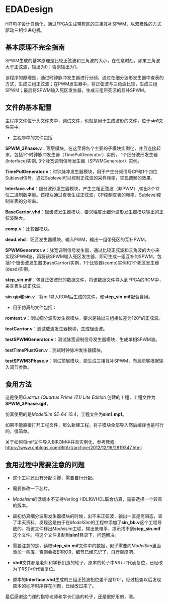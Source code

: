 # EDADesign

HIT电子设计自动化，通过FPGA生成带死区的三相互补SPWM，以双极性的方式驱动三相步进电机。

## 基本原理不完全指南

SPWM生成的基本原理是比较正弦波和三角波的大小，在任意时刻，如果三角波大于正弦波，输出为0；否则输出为1。

该程序的原理是，通过时钟脉冲发生器进行分频，通过在细分波形发生器中查表的方式，生成三组正弦波；在PWM发生器中，将正弦波与三角波比较，生成三组SPWM；最后将SPWM输入死区发生器，生成三组带死区的互补SPWM。

## 文件的基本配置

主程序文件位于头文件夹中，调试文件，也就是用于生成波形的文件，位于**sin1**文件夹中。

- 主程序中的文件包括

**SPWM_3Phase.v**：顶层模块，在这里将各个主要的子模块实例化，并且连接起来，包括1个时钟脉冲发生器（TimePulGenerator）实例， 1个细分波形发生器(Interface)实例, 3个脉宽调制信号发生器（SPWMGenerator）实例。

**TimePulGenerator.v**：时钟脉冲发生器模块，用于产生分频信号CP和1个四位Sublevel信号，通过Sublevel可以控制正弦波的采样频率，实现调频的效果。

**Interface.vhd**：细分波形发生器模块，产生三相正弦波（非PWM）,输出3个12位二进制数字量。该模块通过查表生成正弦波，CP控制查表的频率，Sublevel控制查表的分辨率。

**BaseCarrior.vhd**：锯齿波发生器模块，要求幅度比细分波形发生器模块输出的正弦波略大。

**comp.v**：比较器模块。

**dead.vhd**：死区发生器模块，输入PWM，输出一组带死区的互补PWM。

**SPWMGenerator.v**：脉宽调制信号发生器，通过比较正弦波和三角波的大小来实现SPWM波，再将该SPWM输入死区发生器，即可生成一组互补的SPWM。包括1个锯齿波发生器(BaseCarrior)实例，1个比较器(comp)实例和1个死区发生器(dead)实例。

**step_sin.mif**：包含正弦波形的数据文件，将该数据文件导入到FPGA的ROM中，来查表生成正弦波。

**sin.qip和sin.v**：将mif导入ROM后生成的文件，和**step_sin.mif**配合食用。

- 用于仿真的文件包括：

**romtest.v**：测试细分波形发生器模块，要求是输出三组相位差为120°的正弦波。

**testCarrior.v**：测试载波发生器模块，生成锯齿波。

**testSPWMGenerator.v**：测试脉宽调制信号发生器模块，生成单相SPWM波。

**testTimePlustGen.v**：测试时钟脉冲发生器模块。

**testSPWM3Phase.v**：测试顶层模块，能生成三相互补SPWM，而且能够根据输入调节参数。

## 食用方法
这是使用*Quartus (Quartus Prime 17.1) Lite Edition* 创建的工程，工程文件为**SPWM_3Phase.qpf**。

仿真使用的是*ModelSim SE-64 10.4*，工程文件为**sim1.mpf**。

如果不能直接打开工程文件，那么新建工程，将子模块全部导入然后编译也是可行的，很简单。

关于如何将mif文件导入到ROM中并且实例化，参考教程: https://www.cnblogs.com/BitArt/archive/2012/12/16/2819347.html

## 食用过程中需要注意的问题

- 这个工程还没有分配引脚，需要自行分配。

- 需要修改一下芯片。

- *Modelsim*的低版本不支持Verilog HDL和VHDL联合仿真，需要选择一个较高的版本。

- 最初仿真细分波形发生器模块的时候，出不来正弦波，输出一直是高阻态，查了半天资料，发现这是由于在*ModelSim*的工程中添加了**sin_bb.v**这个工程导致的。将该文件移出*Modelsim*工程，输出低电平，提示找不到**step_sin.mif**这个文件。将这个文件复制到**sim1**目录下，问题解决。

- 需要注意的是，读取**step_sin.mif**文件中的数据，似乎需要向*ModelSim*里面添加一些库，否则会报ERROR，细节已经忘记了，自行百度吧。

- **vhdl**文件都是老师和学长们造的轮子，原本的轮子中*RST=1*代表复位，已经改为了*RST=0*代表复位。

- 原本的**Interface.vhd**生成的三组正弦波相位差不是120°，经过检查以后发现原本的程序时序存在问题，已经改过来了。

最后感谢这门课的指导老师和学长们造的轮子，还是很好用的，嗯。

